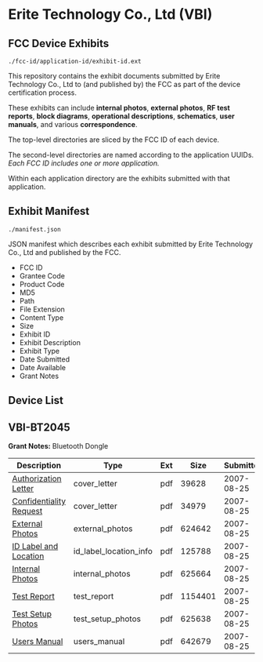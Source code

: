 # Erite Technology Co., Ltd (VBI)
## FCC Device Exhibits

```
./fcc-id/application-id/exhibit-id.ext
```

This repository contains the exhibit documents submitted by Erite Technology Co., Ltd to (and published by) the FCC as part of the device certification process.

These exhibits can include **internal photos**, **external photos**, **RF test reports**, **block diagrams**, **operational descriptions**, **schematics**, **user manuals**, and various **correspondence**.

The top-level directories are sliced by the FCC ID of each device.

The second-level directories are named according to the application UUIDs. *Each FCC ID includes one or more application.*

Within each application directory are the exhibits submitted with that application. 

## Exhibit Manifest

```
./manifest.json
```

JSON manifest which describes each exhibit submitted by Erite Technology Co., Ltd and published by the FCC.

- FCC ID
- Grantee Code
- Product Code
- MD5
- Path
- File Extension
- Content Type
- Size
- Exhibit ID
- Exhibit Description
- Exhibit Type
- Date Submitted
- Date Available
- Grant Notes

## Device List
## VBI-BT2045
**Grant Notes:** Bluetooth Dongle

| Description | Type | Ext | Size | Submitted | Available |
| ----------- | ---- | --- | ---- | --------- | --------- |
| [Authorization Letter](VBI-BT2045/7595c001897f518a5a2d94724b232e38/834067.pdf) | cover_letter | pdf | 39628 | 2007-08-25 | 2007-08-25 |
| [Confidentiality Request](VBI-BT2045/7595c001897f518a5a2d94724b232e38/834068.pdf) | cover_letter | pdf | 34979 | 2007-08-25 | 2007-08-25 |
| [External Photos](VBI-BT2045/7595c001897f518a5a2d94724b232e38/834070.pdf) | external_photos | pdf | 624642 | 2007-08-25 | 2007-08-25 |
| [ID Label and Location](VBI-BT2045/7595c001897f518a5a2d94724b232e38/834071.pdf) | id_label_location_info | pdf | 125788 | 2007-08-25 | 2007-08-25 |
| [Internal Photos](VBI-BT2045/7595c001897f518a5a2d94724b232e38/834072.pdf) | internal_photos | pdf | 625664 | 2007-08-25 | 2007-08-25 |
| [Test Report](VBI-BT2045/7595c001897f518a5a2d94724b232e38/834075.pdf) | test_report | pdf | 1154401 | 2007-08-25 | 2007-08-25 |
| [Test Setup Photos](VBI-BT2045/7595c001897f518a5a2d94724b232e38/834076.pdf) | test_setup_photos | pdf | 625638 | 2007-08-25 | 2007-08-25 |
| [Users Manual](VBI-BT2045/7595c001897f518a5a2d94724b232e38/834077.pdf) | users_manual | pdf | 642679 | 2007-08-25 | 2007-08-25 |
